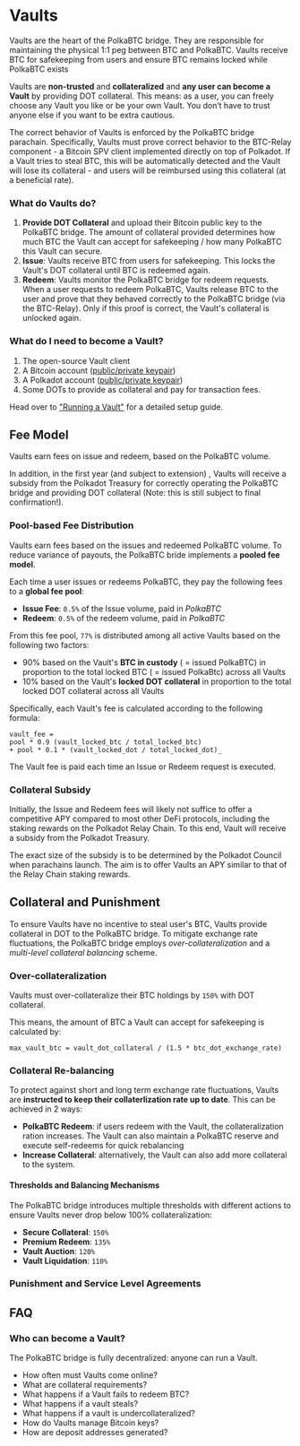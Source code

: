 # Vaults

Vaults are the heart of the PolkaBTC bridge. They are responsible for maintaining the physical 1:1 peg between BTC and PolkaBTC.
Vaults receive BTC for safekeeping from users and ensure BTC remains locked while PolkaBTC exists

Vaults are **non-trusted** and **collateralized** and **any user can become a Vault** by providing DOT collateral. This means: as a user, you can freely choose any Vault you like or be your own Vault. You don’t have to trust anyone else if you want to be extra cautious.

The correct behavior of Vaults is enforced by the PolkaBTC bridge parachain. Specifically, Vaults must prove correct behavior to the BTC-Relay component - a Bitcoin SPV client implemented directly on top of Polkadot. If a Vault tries to steal BTC, this will be automatically detected and the Vault will lose its collateral - and users will be reimbursed using this collateral (at a beneficial rate).


### What do Vaults do?

1. **Provide DOT Collateral** and upload their Bitcoin public key to the PolkaBTC bridge. The amount of collateral provided determines how much BTC the Vault can accept for safekeeping / how many PolkaBTC this Vault can secure.
2. **Issue**: Vaults receive BTC from users for safekeeping. This locks the Vault's DOT collateral until BTC is redeemed again. 
2. **Redeem**: Vaults monitor the PolkaBTC bridge for redeem requests. When a user requests to redeem PolkaBTC, Vaults release BTC to the user and prove that they behaved correctly to the PolkaBTC bridge (via the BTC-Relay). Only if this proof is correct, the Vault's collateral is unlocked again.




### What do I need to become a Vault?

1. The open-source Vault client
2. A Bitcoin account ([public/private keypair](https://en.bitcoin.it/wiki/Private_key))
3. A Polkadot account ([public/private keypair](https://wiki.polkadot.network/docs/en/learn-keys))
4. Some DOTs to provide as collateral and pay for transaction fees.

Head over to ["Running a Vault"](/vault/guide) for a detailed setup guide.

## Fee Model

Vaults earn fees on issue and redeem, based on the PolkaBTC volume. 

In addition, in the first year (and subject to extension) , Vaults will receive a subsidy from the Polkadot Treasury for correctly operating the PolkaBTC bridge and providing DOT collateral (Note: this is still subject to final confirmation!).
### Pool-based Fee Distribution
Vaults earn fees based on the issues and redeemed PolkaBTC volume. To reduce variance of payouts, the PolkaBTC bride implements a **pooled fee model**. 

Each time a user issues or redeems PolkaBTC, they pay the following fees to a **global fee pool**:

- **Issue Fee**: `0.5%` of the Issue volume, paid in *PolkaBTC*
- **Redeem**: `0.5%` of the redeem volume, paid in *PolkaBTC*

From this fee pool, ``77%`` is distributed among all active Vaults based on the following two factors:

- 90% based on the Vault's **BTC in custody** ( = issued PolkaBTC) in proportion to the total locked BTC ( = issued PolkaBtc) across all Vaults
- 10% based on the Vault's **locked DOT collateral** in proportion to the total locked DOT collateral across all Vaults

Specifically, each Vault's fee is calculated according to the following formula:

    vault_fee = 
    pool * 0.9 (vault_locked_btc / total_locked_btc) 
    + pool * 0.1 * (vault_locked_dot / total_locked_dot)_

The Vault fee is paid each time an Issue or Redeem request is executed. 

### Collateral Subsidy

Initially, the Issue and Redeem fees will likely not suffice to offer a competitive APY compared to most other DeFi protocols, including the staking rewards on the Polkadot Relay Chain. 
To this end, Vault will receive a subsidy from the Polkadot Treasury. 

The exact size of the subsidy is to be determined by the Polkadot Council when parachains launch.
The aim is to offer Vaults an APY similar to that of the Relay Chain staking rewards.


## Collateral and Punishment

To ensure Vaults have no incentive to steal user's BTC, Vaults provide collateral in DOT to the PolkaBTC bridge. 
To mitigate exchange rate fluctuations, the PolkaBTC bridge employs *over-collateralization* and a *multi-level collateral balancing* scheme.
### Over-collateralization

Vaults must over-collateralize their BTC holdings by ``150%`` with DOT collateral.

This means, the amount of BTC a Vault can accept for safekeeping is calculated by:

    max_vault_btc = vault_dot_collateral / (1.5 * btc_dot_exchange_rate) 

### Collateral Re-balancing

To protect against short and long term exchange rate fluctuations, Vaults are **instructed to keep their collaterlization rate up to date**.
This can be achieved in 2 ways:

- **PolkaBTC Redeem**: if users redeem with the Vault, the collateralization ration increases. The Vault can also maintain a PolkaBTC reserve and execute self-redeems for quick rebalancing
- **Increase Collateral**: alternatively, the Vault can also add more collateral to the system.

#### Thresholds and Balancing Mechanisms
The PolkaBTC bridge introduces multiple thresholds with different actions to ensure Vaults never drop below 100% collateralization:

- **Secure Collateral**: ``150%``
- **Premium Redeem**: ``135%``
- **Vault Auction**: ``120%``
- **Vault Liquidation**: ``110%`` 


### Punishment and Service Level Agreements



## FAQ
### Who can become a Vault?
The PolkaBTC bridge is fully decentralized: anyone can run a Vault. 

- How often must Vaults come online?
- What are collateral requirements?
- What happens if a Vault fails to redeem BTC?
- What happens if a vault steals?
- What happens if a vault is undercollateralized?
- How do Vaults manage Bitcoin keys?
- How are deposit addresses generated?

